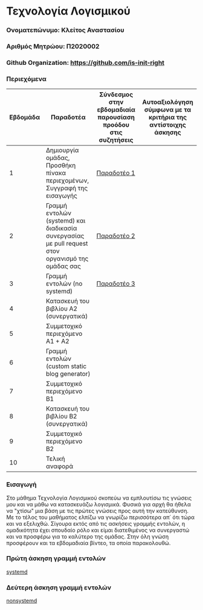 # Τεχνολογία Λογισμικού

### Ονοματεπώνυμο: Κλείτος Αναστασίου

### Αριθμός Μητρώου: Π2020002

### Github Organization: https://github.com/is-init-right

### Περιεχόμενα

| Εβδομάδα | Παραδοτέα| Σύνδεσμος στην εβδομαδιαία παρουσίαση προόδου στις συζητήσεις | Αυτοαξιολόγηση σύμφωνα με τα κριτήρια της αντίστοιχης άσκησης |
| --- | --- | --- | --- |
| 1 | Δημιουργία ομάδας, Προσθήκη πίνακα περιεχομένων, Συγγραφή της εισαγωγής | [Παραδοτέο 1](https://github.com/courses-ionio/sw/discussions/1256) |
| 2 | Γραμμή εντολών (systemd) και διαδικασία συνεργασίας με pull request στον οργανισμό της ομάδας σας |[Παραδοτέο 2](https://github.com/courses-ionio/sw/discussions/1280) | |
| 3 | Γραμμή εντολών (no systemd) |[Παραδοτέο 3](https://github.com/courses-ionio/sw/discussions/1313) | |
| 4 | Κατασκευή του βιβλίου Α2 (συνεργατικά) | | |
| 5 | Συμμετοχικό περιεχόμενο A1 + A2 | | |
| 6 | Γραμμή εντολών (custom static blog generator) | | |
| 7 | Συμμετοχικό περιεχόμενο B1 | | |
| 8 | Κατασκευή του βιβλίου Β2 (συνεργατικά) | | |
| 9 | Συμμετοχικό περιεχόμενο B2 | | |
| 10 | Τελική αναφορά | | |


### Εισαγωγή

Στο μάθημα Τεχνολογία Λογισμικού σκοπεύω να εμπλουτίσω τις γνώσεις μου και να μάθω να κατασκευάζω λογισμικά. Φυσικά για αρχή θα ήθελα να "χτίσω" μια βάση με τις πρώτες γνώσεις προς αυτή την κατεύθυνση. Με το τέλος του μαθήματος ελπίζω να γνωρίζω περισσότερα απ΄ ότι τώρα και να εξελιχθώ. Σίγουρα εκτός από τις ασκήσεις γραμμής εντολών, η ομαδικότητα έχει σπουδαίο ρόλο και είμαι διατεθιμένος να συνεργαστώ και να προσφέρω για το καλύτερο της ομάδας. Στην όλη γνώση προσφέρουν και τα εβδομαδιαία βίντεο, τα οποία παρακολουθώ. 
### Πρώτη άσκηση γραμμή εντολών
[systemd](https://asciinema.org/a/4hX9sZxduNQtpwX8Hv3RkDNzH)
### Δεύτερη άσκηση γραμμή εντολών
[nonsystemd](https://asciinema.org/a/cK1T64I2gIAZhkfNuVHwvaECq)
